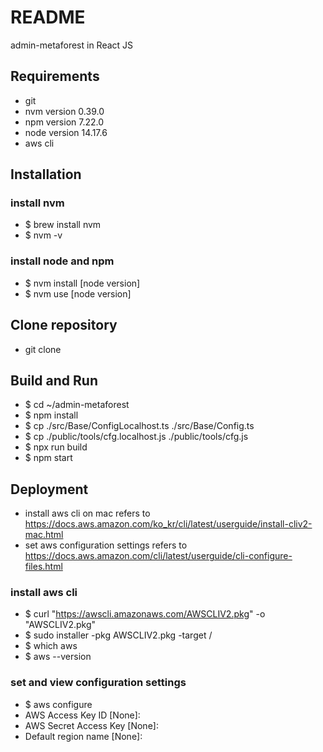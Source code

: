 # README #

admin-metaforest in React JS

## Requirements
* git
* nvm version 0.39.0
* npm version 7.22.0
* node version 14.17.6
* aws cli
## Installation
### install nvm
* $ brew install nvm
* $ nvm -v
### install node and npm 
* $ nvm install [node version]
* $ nvm use [node version]
## Clone repository
* git clone 
## Build and Run
* $ cd ~/admin-metaforest
* $ npm install
* $ cp ./src/Base/ConfigLocalhost.ts ./src/Base/Config.ts
* $ cp ./public/tools/cfg.localhost.js ./public/tools/cfg.js
* $ npx run build
* $ npm start
## Deployment
* install aws cli on mac refers to https://docs.aws.amazon.com/ko_kr/cli/latest/userguide/install-cliv2-mac.html
* set aws configuration settings refers to https://docs.aws.amazon.com/cli/latest/userguide/cli-configure-files.html
### install aws cli
* $ curl "https://awscli.amazonaws.com/AWSCLIV2.pkg" -o "AWSCLIV2.pkg"
* $ sudo installer -pkg AWSCLIV2.pkg -target /
* $ which aws
* $ aws --version
### set and view configuration settings
* $ aws configure
* AWS Access Key ID [None]: 
* AWS Secret Access Key [None]: 
* Default region name [None]: 
